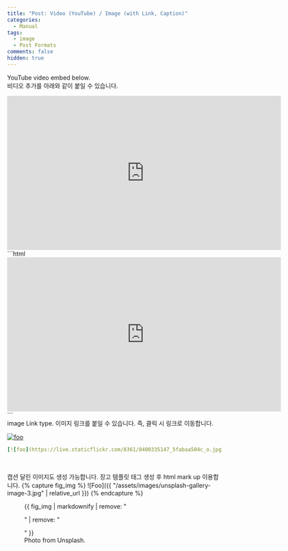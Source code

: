 ```yaml
---
title: "Post: Video (YouTube) / Image (with Link, Caption)"
categories:
  - Manual
tags:
  - image
  - Post Formats
comments: false
hidden: true
---
```


YouTube video embed below.  
비디오 추가를 아래와 같이 붙일 수 있습니다. 
<iframe width="640" height="360" src="https://www.youtube-nocookie.com/embed/l2Of1-d5E5o?controls=0&amp;showinfo=0" frameborder="0" allowfullscreen></iframe>
<br>
```html
<iframe width="640" 
        height="360" 
        src="https://www.youtube-nocookie.com/embed/l2Of1-d5E5o?controls=0&amp;showinfo=0"
        frameborder="0" 
        allowfullscreen>
</iframe>
```
<br>
image Link type.  
이미지 링크를 붙일 수 있습니다. 즉, 클릭 시 링크로 이동합니다.

[![foo](https://live.staticflickr.com/8361/8400335147_5fabaa504c_o.jpg)](https://flic.kr/p/dNiUYB)
```yaml
[![foo](https://live.staticflickr.com/8361/8400335147_5fabaa504c_o.jpg)](https://flic.kr/p/dNiUYB)
```
<br>

캡션 달린 이미지도 생성 가능합니다. 장고 템플릿 태그 생성 후 html mark up 이용합니다.
{% capture fig_img %}
![Foo]({{ "/assets/images/unsplash-gallery-image-3.jpg" | relative_url }})
{% endcapture %}

<figure>
  {{ fig_img | markdownify | remove: "<p>" | remove: "</p>" }}
  <figcaption>Photo from Unsplash.</figcaption>
</figure>
